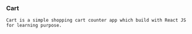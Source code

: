 ### Cart

	Cart is a simple shopping cart counter app which build with React JS for learning purpose.
